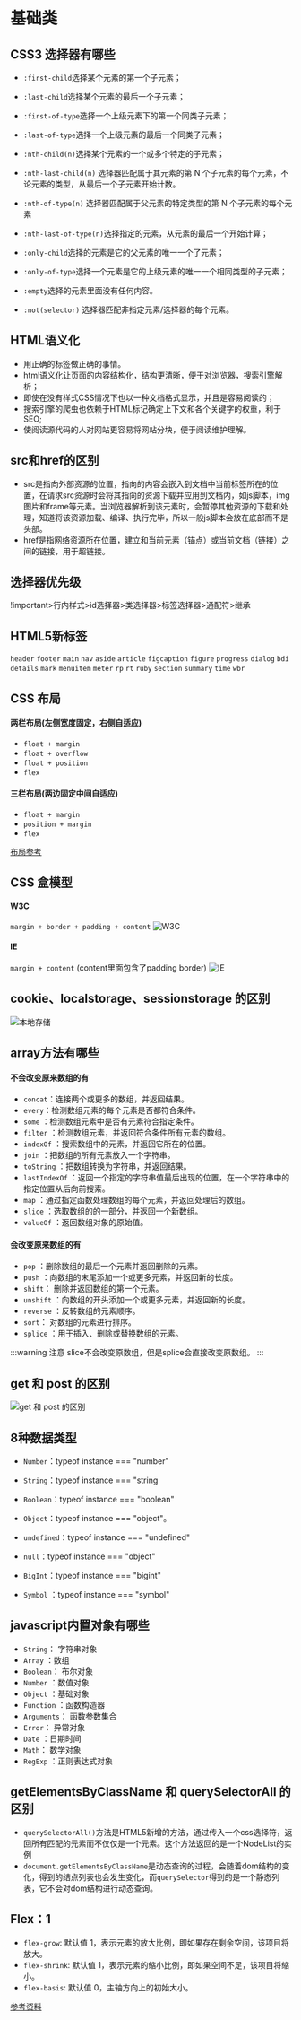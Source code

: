 # 基础类

## CSS3 选择器有哪些

* `:first-child`选择某个元素的第一个子元素；
* `:last-child`选择某个元素的最后一个子元素；
* `:first-of-type`选择一个上级元素下的第一个同类子元素；
* `:last-of-type`选择一个上级元素的最后一个同类子元素；

* `:nth-child(n)`选择某个元素的一个或多个特定的子元素；
* `:nth-last-child(n)` 选择器匹配属于其元素的第 N 个子元素的每个元素，不论元素的类型，从最后一个子元素开始计数。
* `:nth-of-type(n)` 选择器匹配属于父元素的特定类型的第 N 个子元素的每个元素
* `:nth-last-of-type(n)`选择指定的元素，从元素的最后一个开始计算；

* `:only-child`选择的元素是它的父元素的唯一一个了元素；
* `:only-of-type`选择一个元素是它的上级元素的唯一一个相同类型的子元素；
* `:empty`选择的元素里面没有任何内容。
* `:not(selector)` 选择器匹配非指定元素/选择器的每个元素。

## HTML语义化

* 用正确的标签做正确的事情。
* html语义化让页面的内容结构化，结构更清晰，便于对浏览器，搜索引擎解析；
* 即使在没有样式CSS情况下也以一种文档格式显示，并且是容易阅读的；
* 搜索引擎的爬虫也依赖于HTML标记确定上下文和各个关键字的权重，利于SEO;
* 使阅读源代码的人对网站更容易将网站分块，便于阅读维护理解。

## src和href的区别

* src是指向外部资源的位置，指向的内容会嵌入到文档中当前标签所在的位置，在请求src资源时会将其指向的资源下载并应用到文档内，如js脚本，img图片和frame等元素。当浏览器解析到该元素时，会暂停其他资源的下载和处理，知道将该资源加载、编译、执行完毕，所以一般js脚本会放在底部而不是头部。
* href是指网络资源所在位置，建立和当前元素（锚点）或当前文档（链接）之间的链接，用于超链接。

## 选择器优先级

!important>行内样式>id选择器>类选择器>标签选择器>通配符>继承

## HTML5新标签

`header` `footer` `main` `nav` `aside` `article` `figcaption` `figure` `progress` `dialog` `bdi` `details`  `mark` `menuitem` `meter`  `rp` `rt` `ruby` `section` `summary` `time` `wbr`

## CSS 布局

#### 两栏布局(左侧宽度固定，右侧自适应)

* `float + margin`
* `float + overflow`
* `float + position`
* `flex`

#### 三栏布局(两边固定中间自适应)

* `float + margin`
* `position + margin`
* `flex`

[布局参考](https://www.cnblogs.com/xuepei/p/9990553.html)

## CSS 盒模型

#### W3C

`margin + border + padding + content`
![W3C](./assets/images/w3c.jpg)

#### IE

`margin + content` (content里面包含了padding border)
![IE](./assets/images/ie.jpg)

## cookie、localstorage、sessionstorage 的区别

![本地存储](./assets/images/csl.png)

## array方法有哪些

#### 不会改变原来数组的有

* `concat`：连接两个或更多的数组，并返回结果。
* `every`：检测数组元素的每个元素是否都符合条件。
* `some` ：检测数组元素中是否有元素符合指定条件。
* `filter` ：检测数组元素，并返回符合条件所有元素的数组。
* `indexOf` ：搜索数组中的元素，并返回它所在的位置。
* `join` ：把数组的所有元素放入一个字符串。
* `toString` ：把数组转换为字符串，并返回结果。
* `lastIndexOf` ：返回一个指定的字符串值最后出现的位置，在一个字符串中的指定位置从后向前搜索。
* `map` ：通过指定函数处理数组的每个元素，并返回处理后的数组。
* `slice` ：选取数组的的一部分，并返回一个新数组。
* `valueOf` ：返回数组对象的原始值。

#### 会改变原来数组的有

* `pop` ：删除数组的最后一个元素并返回删除的元素。
* `push` ：向数组的末尾添加一个或更多元素，并返回新的长度。
* `shift`： 删除并返回数组的第一个元素。
* `unshift` ：向数组的开头添加一个或更多元素，并返回新的长度。
* `reverse` ：反转数组的元素顺序。
* `sort`： 对数组的元素进行排序。
* `splice` ：用于插入、删除或替换数组的元素。

:::warning 注意
slice不会改变原数组，但是splice会直接改变原数组。
:::

## get 和 post 的区别

![get 和 post 的区别](./assets/images/get-post.png)

## 8种数据类型

* `Number`：typeof instance === "number"
* `String`：typeof instance === "string
* `Boolean`：typeof instance === "boolean"
* `Object`：typeof instance === "object"。
  
* `undefined`：typeof instance === "undefined"
* `null`：typeof instance === "object"
* `BigInt`：typeof instance === "bigint"
* `Symbol` ：typeof instance === "symbol"

## javascript内置对象有哪些

* `String`： 字符串对象
* `Array` ：数组
* `Boolean`： 布尔对象
* `Number` ：数值对象
* `Object` ：基础对象
* `Function` ：函数构造器
* `Arguments`： 函数参数集合
* `Error`： 异常对象
* `Date` ：日期时间
* `Math`： 数学对象
* `RegExp` ：正则表达式对象

## getElementsByClassName 和 querySelectorAll 的区别

* `querySelectorAll()`方法是HTML5新增的方法，通过传入一个css选择符，返回所有匹配的元素而不仅仅是一个元素。这个方法返回的是一个NodeList的实例
* `document.getElementsByClassName`是动态查询的过程，会随着dom结构的变化，得到的结点列表也会发生变化，而`querySelector`得到的是一个静态列表，它不会对dom结构进行动态查询。

## Flex：1

* `flex-grow`: 默认值 1，表示元素的放大比例，即如果存在剩余空间，该项目将放大。
* `flex-shrink`: 默认值 1，表示元素的缩小比例，即如果空间不足，该项目将缩小。
* `flex-basis`: 默认值 0，主轴方向上的初始大小。

[参考资料](https://github.com/Advanced-Frontend/Daily-Interview-Question/issues/380)
